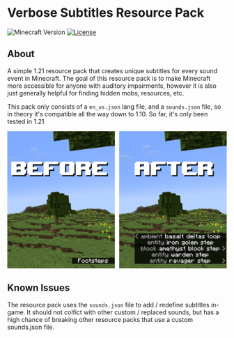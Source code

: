 # Verbose Subtitles Resource Pack
![Minecraft Version](https://img.shields.io/badge/Minecraft%20Version-1.21-blue?style=flat-square)
[![License](https://img.shields.io/github/license/FlamedDogo99/VerboseSubtitles?style=flat-square)](https://github.com/FlamedDogo99/VerboseSubtitles/blob/main/LICENSE)

## About

A simple 1.21 resource pack that creates unique subtitles for every sound event in Minecraft. The goal of this resource pack is to make Minecraft more accessible for anyone with auditory impairments, however it is also just generally helpful for finding hidden mobs, resources, etc.

This pack only consists of a `en_us.json` lang file, and a `sounds.json` file, so in theory it's compatible all the way down to 1.10. So far, it's only been tested in 1.21

<div align="center">

![Armor](screenshots/preview.png)

</div>

## Known Issues

The resource pack uses the `sounds.json` file to add / redefine subtitles in-game. It should not colfict with other custom / replaced sounds, but has a high chance of breaking other resource packs that use a custom sounds.json file. 

